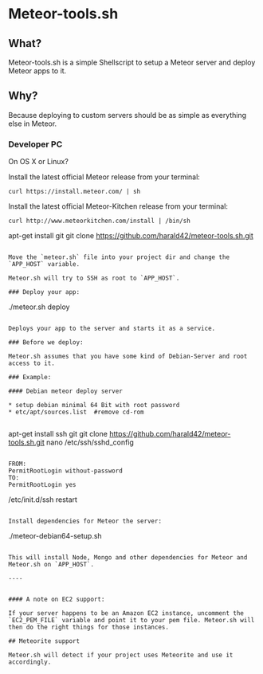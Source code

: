 # Meteor-tools.sh

## What?

Meteor-tools.sh is a simple Shellscript to setup a Meteor server and deploy Meteor apps to it.

## Why?

Because deploying to custom servers should be as simple as everything else in Meteor.

### Developer PC

On OS X or Linux?

Install the latest official Meteor release from your terminal:

```
curl https://install.meteor.com/ | sh
```

Install the latest official Meteor-Kitchen release from your terminal:

```
curl http://www.meteorkitchen.com/install | /bin/sh
```
apt-get install git
git clone https://github.com/harald42/meteor-tools.sh.git
```

Move the `meteor.sh` file into your project dir and change the `APP_HOST` variable.

Meteor.sh will try to SSH as root to `APP_HOST`.

### Deploy your app:

```
./meteor.sh deploy
```

Deploys your app to the server and starts it as a service.

### Before we deploy:

Meteor.sh assumes that you have some kind of Debian-Server and root access to it.

### Example:

#### Debian meteor deploy server

* setup debian minimal 64 Bit with root password
* etc/apt/sources.list  #remove cd-rom


```
apt-get install ssh git
git clone https://github.com/harald42/meteor-tools.sh.git
nano /etc/ssh/sshd_config
```

FROM:
PermitRootLogin without-password
TO:
PermitRootLogin yes

```
/etc/init.d/ssh restart
```

Install dependencies for Meteor the server:

```
./meteor-debian64-setup.sh
```

This will install Node, Mongo and other dependencies for Meteor and Meteor.sh on `APP_HOST`.

----


#### A note on EC2 support:

If your server happens to be an Amazon EC2 instance, uncomment the `EC2_PEM_FILE` variable and point it to your pem file. Meteor.sh will then do the right things for those instances.

## Meteorite support

Meteor.sh will detect if your project uses Meteorite and use it accordingly.
